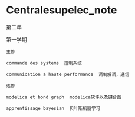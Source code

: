 # Centralesupelec_note

第二年

  第一学期
  
    主修
    
    commande des systems  控制系统
    
    communication a haute performance  调制解调，通信
    
    选修
    
    modelica et bond graph  modelica软件以及键合图
    
    apprentissage bayesian  贝叶斯机器学习
